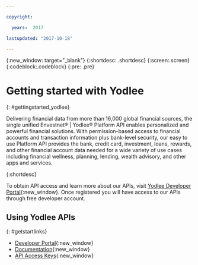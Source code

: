 ```yaml
---

copyright:

  years:  2017

lastupdated: "2017-10-18"

---
```


{:new_window: target="_blank"}
{:shortdesc: .shortdesc}
{:screen:.screen}
{:codeblock:.codeblock}
{:pre: .pre}

# Getting started with Yodlee
{: #gettingstarted_yodlee}

Delivering financial data from more than 16,000 global financial sources, the single unified Envestnet® | Yodlee® Platform API enables personalized and powerful financial solutions. With permission-based access to financial accounts and transaction information plus bank-level security, our easy to use Platform API provides the bank, credit card, investment, loans, rewards, and other financial account data needed for a wide variety of use cases including financial wellness, planning, lending, wealth advisory, and other apps and services.

{:shortdesc}

To obtain API access and learn more about our APIs, visit [Yodlee Developer Portal](https://developer.yodlee.com){:new_window}.
Once registered you will have access to our APIs through free developer account.

## Using Yodlee APIs
{: #getstartlinks}

* [Developer Portal](https://developer.yodlee.com){:new_window}
* [Documentation](https://developer.yodlee.com/Yodlee_API/docs){:new_window}
* [API Access Keys](https://developer.yodlee.com/user/login){:new_window}